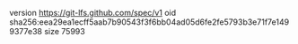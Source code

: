 version https://git-lfs.github.com/spec/v1
oid sha256:eea29ea1ecff5aab7b90543f3f6bb04ad05d6fe2fe5793b3e71f7e1499377e38
size 75993
